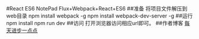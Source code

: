#React ES6 NotePad
Flux+Webpack+React+ES6
##准备
将项目文件解压到web目录
	npm install webpack -g
	npm install webpack-dev-server -g
##运行
	npm install
	npm run dev
##访问
打开浏览器访问相应url即可。
##作者博客
[每天进步一点点](http://www.ddhigh.com)